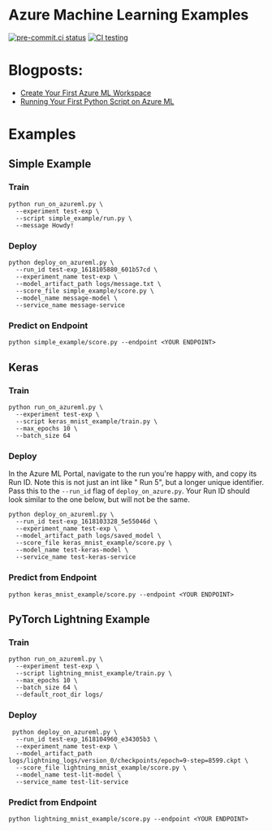 # Azure Machine Learning Examples

[![pre-commit.ci status](https://results.pre-commit.ci/badge/github/nateraw/azureml-examples/main.svg)](https://results.pre-commit.ci/latest/github/nateraw/azureml-examples/main)
[![CI testing](https://github.com/nateraw/azureml-examples/actions/workflows/ci-testing.yml/badge.svg?event=push)](https://github.com/nateraw/azureml-examples/actions/workflows/ci-testing.yml)

# Blogposts:

- [Create Your First Azure ML Workspace](https://nateraw.com/2021/04/azureml-create/)
- [Running Your First Python Script on Azure ML](https://nateraw.com/2021/04/azureml-basic/)

# Examples

## Simple Example

### Train

```
python run_on_azureml.py \
  --experiment test-exp \
  --script simple_example/run.py \
  --message Howdy!
```

### Deploy

```
python deploy_on_azureml.py \
  --run_id test-exp_1618105880_601b57cd \
  --experiment_name test-exp \
  --model_artifact_path logs/message.txt \
  --score_file simple_example/score.py \
  --model_name message-model \
  --service_name message-service
```

### Predict on Endpoint

```
python simple_example/score.py --endpoint <YOUR ENDPOINT>
```

## Keras

### Train

```
python run_on_azureml.py \
  --experiment test-exp \
  --script keras_mnist_example/train.py \
  --max_epochs 10 \
  --batch_size 64
```

### Deploy

In the Azure ML Portal, navigate to the run you're happy with, and copy its Run ID. Note this is not just an int like "
Run 5", but a longer unique identifier. Pass this to the `--run_id` flag of `deploy_on_azure.py`. Your Run ID should
look similar to the one below, but will not be the same.

```
python deploy_on_azureml.py \
  --run_id test-exp_1618103328_5e55046d \
  --experiment_name test-exp \
  --model_artifact_path logs/saved_model \
  --score_file keras_mnist_example/score.py \
  --model_name test-keras-model \
  --service_name test-keras-service
```

### Predict from Endpoint

```
python keras_mnist_example/score.py --endpoint <YOUR ENDPOINT>
```

## PyTorch Lightning Example

### Train

```
python run_on_azureml.py \
  --experiment test-exp \
  --script lightning_mnist_example/train.py \
  --max_epochs 10 \
  --batch_size 64 \
  --default_root_dir logs/
```

### Deploy

```
 python deploy_on_azureml.py \
  --run_id test-exp_1618104960_e34305b3 \
  --experiment_name test-exp \
  --model_artifact_path logs/lightning_logs/version_0/checkpoints/epoch=9-step=8599.ckpt \
  --score_file lightning_mnist_example/score.py \
  --model_name test-lit-model \
  --service_name test-lit-service
```

### Predict from Endpoint

```
python lightning_mnist_example/score.py --endpoint <YOUR ENDPOINT>
```
